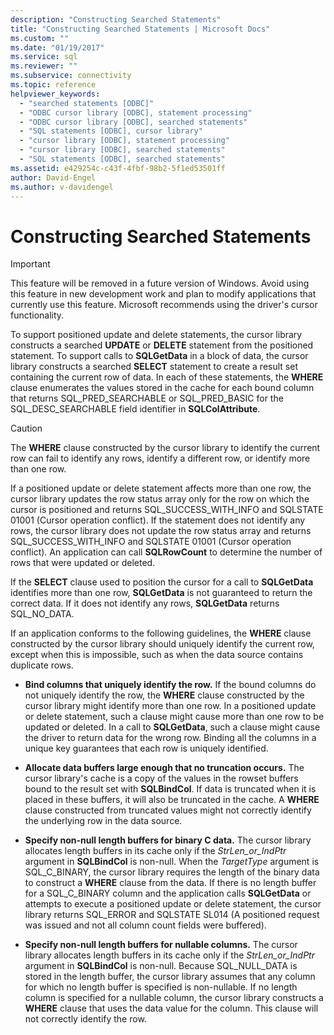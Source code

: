 ```yaml
---
description: "Constructing Searched Statements"
title: "Constructing Searched Statements | Microsoft Docs"
ms.custom: ""
ms.date: "01/19/2017"
ms.service: sql
ms.reviewer: ""
ms.subservice: connectivity
ms.topic: reference
helpviewer_keywords: 
  - "searched statements [ODBC]"
  - "ODBC cursor library [ODBC], statement processing"
  - "ODBC cursor library [ODBC], searched statements"
  - "SQL statements [ODBC], cursor library"
  - "cursor library [ODBC], statement processing"
  - "cursor library [ODBC], searched statements"
  - "SQL statements [ODBC], searched statements"
ms.assetid: e429254c-c43f-4fbf-98b2-5f1ed53501ff
author: David-Engel
ms.author: v-davidengel
---
```

# Constructing Searched Statements
> [!IMPORTANT]  
>  This feature will be removed in a future version of Windows. Avoid using this feature in new development work and plan to modify applications that currently use this feature. Microsoft recommends using the driver's cursor functionality.  
  
 To support positioned update and delete statements, the cursor library constructs a searched **UPDATE** or **DELETE** statement from the positioned statement. To support calls to **SQLGetData** in a block of data, the cursor library constructs a searched **SELECT** statement to create a result set containing the current row of data. In each of these statements, the **WHERE** clause enumerates the values stored in the cache for each bound column that returns SQL_PRED_SEARCHABLE or SQL_PRED_BASIC for the SQL_DESC_SEARCHABLE field identifier in **SQLColAttribute**.  
  
> [!CAUTION]  
>  The **WHERE** clause constructed by the cursor library to identify the current row can fail to identify any rows, identify a different row, or identify more than one row.  
  
 If a positioned update or delete statement affects more than one row, the cursor library updates the row status array only for the row on which the cursor is positioned and returns SQL_SUCCESS_WITH_INFO and SQLSTATE 01001 (Cursor operation conflict). If the statement does not identify any rows, the cursor library does not update the row status array and returns SQL_SUCCESS_WITH_INFO and SQLSTATE 01001 (Cursor operation conflict). An application can call **SQLRowCount** to determine the number of rows that were updated or deleted.  
  
 If the **SELECT** clause used to position the cursor for a call to **SQLGetData** identifies more than one row, **SQLGetData** is not guaranteed to return the correct data. If it does not identify any rows, **SQLGetData** returns SQL_NO_DATA.  
  
 If an application conforms to the following guidelines, the **WHERE** clause constructed by the cursor library should uniquely identify the current row, except when this is impossible, such as when the data source contains duplicate rows.  
  
-   **Bind columns that uniquely identify the row.** If the bound columns do not uniquely identify the row, the **WHERE** clause constructed by the cursor library might identify more than one row. In a positioned update or delete statement, such a clause might cause more than one row to be updated or deleted. In a call to **SQLGetData**, such a clause might cause the driver to return data for the wrong row. Binding all the columns in a unique key guarantees that each row is uniquely identified.  
  
-   **Allocate data buffers large enough that no truncation occurs.** The cursor library's cache is a copy of the values in the rowset buffers bound to the result set with **SQLBindCol**. If data is truncated when it is placed in these buffers, it will also be truncated in the cache. A **WHERE** clause constructed from truncated values might not correctly identify the underlying row in the data source.  
  
-   **Specify non-null length buffers for binary C data.** The cursor library allocates length buffers in its cache only if the *StrLen_or_IndPtr* argument in **SQLBindCol** is non-null. When the *TargetType* argument is SQL_C_BINARY, the cursor library requires the length of the binary data to construct a **WHERE** clause from the data. If there is no length buffer for a SQL_C_BINARY column and the application calls **SQLGetData** or attempts to execute a positioned update or delete statement, the cursor library returns SQL_ERROR and SQLSTATE SL014 (A positioned request was issued and not all column count fields were buffered).  
  
-   **Specify non-null length buffers for nullable columns.** The cursor library allocates length buffers in its cache only if the *StrLen_or_IndPtr* argument in **SQLBindCol** is non-null. Because SQL_NULL_DATA is stored in the length buffer, the cursor library assumes that any column for which no length buffer is specified is non-nullable. If no length column is specified for a nullable column, the cursor library constructs a **WHERE** clause that uses the data value for the column. This clause will not correctly identify the row.
